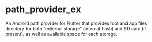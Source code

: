 # path_provider_ex

An Android path provider for Flutter that provides root and app files directory for both &quot;external storage&quot; (internal flash) and SD card (if present), as well as available space for each storage.